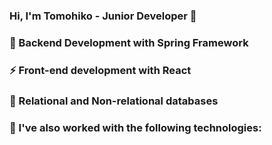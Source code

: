 ### Hi, I'm Tomohiko - Junior Developer 👋

### 🌱 Backend Development with Spring Framework
### ⚡ Front-end development with React
### :pencil: Relational and Non-relational databases

### :rocket: I've also worked with the following technologies:

<!--
**Tomohiko10615/TOmohiko10615** is a ✨ _special_ ✨ repository because its `README.md` (this file) appears on your GitHub profile.

Here are some ideas to get you started:

- 🔭 I’m currently working on ...
- 🌱 I’m currently learning ...
- 👯 I’m looking to collaborate on ...
- 🤔 I’m looking for help with ...
- 💬 Ask me about ...
- 📫 How to reach me: ...
- 😄 Pronouns: ...
- ⚡ Fun fact: ...
-->
